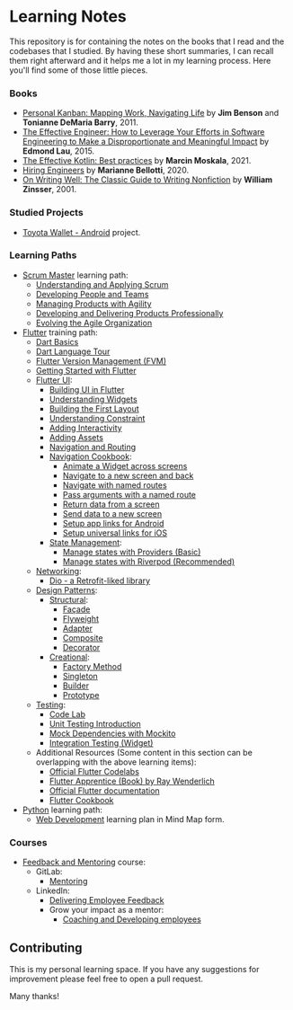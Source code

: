 # Learning Notes

This repository is for containing the notes on the books that I read and the codebases that I studied. By having these short summaries, I can recall them right afterward and it helps me a lot in my learning process. Here you'll find some of those little pieces.

### Books

* [Personal Kanban: Mapping Work, Navigating Life](books/personal-kanban.md) by **Jim Benson** and **Tonianne DeMaria Barry**, 2011.
* [The Effective Engineer: How to Leverage Your Efforts in Software Engineering to Make a Disproportionate and Meaningful Impact](books/effective-engineer.md) by **Edmond Lau**, 2015.
* [The Effective Kotlin: Best practices](books/effective-kotlin.md) by **Marcin Moskala**, 2021.
* [Hiring Engineers](books/hiring-engineers.md) by **Marianne Bellotti**, 2020.
* [On Writing Well: The Classic Guide to Writing Nonfiction](books/writing-well.md) by **William Zinsser**, 2001.

### Studied Projects

* [Toyota Wallet - Android](studied-projects/toyota-wallet-android.md) project.

### Learning Paths

* [Scrum Master](learning-paths/scrum-master) learning path:
  - [Understanding and Applying Scrum](learning-paths/scrum-master/%231-understanding-and-applying-scrum.md)
  - [Developing People and Teams](learning-paths/scrum-master/%232-developing-people-and-teams.md)
  - [Managing Products with Agility](learning-paths/scrum-master/%233-managing-products-with-agility.md)
  - [Developing and Delivering Products Professionally](learning-paths/scrum-master/%234-developing-and-delivering-products-professionally.md)
  - [Evolving the Agile Organization](learning-paths/scrum-master/%235-evolving-the-agile-organization.md)
* [Flutter](learning-paths/flutter) training path:
  - [Dart Basics](learning-paths/flutter/dart-basics.md)
  - [Dart Language Tour](learning-paths/flutter/dart-language-tour.md)
  - [Flutter Version Management (FVM)](learning-paths/flutter/flutter-version-management.md)
  - [Getting Started with Flutter](learning-paths/flutter/getting-started-with-flutter.md)
  - [Flutter UI](learning-paths/flutter/ui):
    - [Building UI in Flutter](learning-paths/flutter/ui/building-ui-flutter.md)
    - [Understanding Widgets](learning-paths/flutter/ui/understanding-widgets.md)
    - [Building the First Layout](learning-paths/flutter/ui/building-layout.md)
    - [Understanding Constraint](learning-paths/flutter/ui/understanding-constraint.md)
    - [Adding Interactivity](learning-paths/flutter/ui/adding-interactivity.md)
    - [Adding Assets](learning-paths/flutter/ui/adding-assets.md)
    - [Navigation and Routing](learning-paths/flutter/ui/navigation-and-routing.md)
    - [Navigation Cookbook](learning-paths/flutter/ui/navigation-cookbook):
      - [Animate a Widget across screens](learning-paths/flutter/ui/navigation-cookbook/animate-widget-across-screens.md)
      - [Navigate to a new screen and back](learning-paths/flutter/ui/navigation-cookbook/navigate-to-new-screen-and-back.md)
      - [Navigate with named routes](learning-paths/flutter/ui/navigation-cookbook/navigate-with-named-routes.md)
      - [Pass arguments with a named route](learning-paths/flutter/ui/navigation-cookbook/pass-arguments-to-named-route.md)
      - [Return data from a screen](learning-paths/flutter/ui/navigation-cookbook/return-data-from-screen.md)
      - [Send data to a new screen](learning-paths/flutter/ui/navigation-cookbook/send-data-to-new-screen.md)
      - [Setup app links for Android](learning-paths/flutter/ui/navigation-cookbook/setup-app-links-android.md)
      - [Setup universal links for iOS](learning-paths/flutter/ui/navigation-cookbook/setup-universal-links-ios.md)
    - [State Management](learning-paths/flutter/ui/state-management):
      - [Manage states with Providers (Basic)](learning-paths/flutter/ui/state-management/managing-states-with-providers.md)
      - [Manage states with Riverpod (Recommended)](learning-paths/flutter/ui/state-management/managing-states-with-riverpod.md)
  - [Networking](learning-paths/flutter/networking):
    - [Dio - a Retrofit-liked library](learning-paths/flutter/networking/dio-library.md)
  - [Design Patterns](learning-paths/flutter/design-patterns):
    - [Structural](learning-paths/flutter/design-patterns/structural):
      - [Façade](learning-paths/flutter/design-patterns/structural/facade.md)
      - [Flyweight](learning-paths/flutter/design-patterns/structural/flyweight.md)
      - [Adapter](learning-paths/flutter/design-patterns/structural/adapter.md)
      - [Composite](learning-paths/flutter/design-patterns/structural/composite.md)
      - [Decorator](learning-paths/flutter/design-patterns/structural/decorator.md)
    - [Creational](learning-paths/flutter/design-patterns/creational):
      - [Factory Method](learning-paths/flutter/design-patterns/creational/factory-method.md)
      - [Singleton](learning-paths/flutter/design-patterns/creational/singleton.md)
      - [Builder](learning-paths/flutter/design-patterns/creational/builder.md)
      - [Prototype](learning-paths/flutter/design-patterns/creational/prototype.md)
  - [Testing](learning-paths/flutter/testing):
    - [Code Lab](learning-paths/flutter/testing/code-lab-example.md)
    - [Unit Testing Introduction](learning-paths/flutter/testing/unit-test-introduction.md)
    - [Mock Dependencies with Mockito](learning-paths/flutter/testing/mock-dependencies-mockito.md)
    - [Integration Testing (Widget)](learning-paths/flutter/testing/integration-testing.md)
  - Additional Resources (Some content in this section can be overlapping with the above learning items):
    - [Official Flutter Codelabs](https://docs.flutter.dev/codelabs)
    - [Flutter Apprentice (Book) by Ray Wenderlich](https://www.raywenderlich.com/books/flutter-apprentice/v2.0/chapters/vi-introduction)
    - [Official Flutter documentation](https://docs.flutter.dev/)
    - [Flutter Cookbook](https://docs.flutter.dev/cookbook)
* [Python](learning-paths/python) learning path:
  - [Web Development](learning-paths/python/web-development) learning plan in Mind Map form.

### Courses

* [Feedback and Mentoring](courses/feedback-and-mentoring) course:
  - GitLab:
    - [Mentoring](courses/feedback-and-mentoring/gitlab/mentoring.md)
  - LinkedIn:
    - [Delivering Employee Feedback](courses/feedback-and-mentoring/linkedin/delivering-employee-feedback.md)
    - Grow your impact as a mentor:
      - [Coaching and Developing employees](courses/feedback-and-mentoring/linkedin/grow-your-impact-as-a-mentor/coaching-and-developing-employees.md)

## Contributing

This is my personal learning space. If you have any suggestions for improvement please feel free to open a pull request.

Many thanks!
